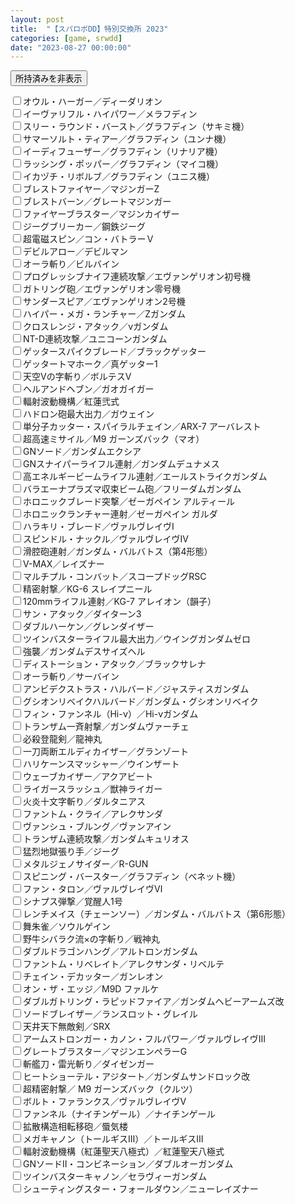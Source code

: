 ```yaml
---
layout: post
title:  "【スパロボDD】特別交換所 2023"
categories: [game, srwdd]
date: "2023-08-27 00:00:00"
---
```


<button id="remove_checked" onclick="removeChecked();">所持済みを非表示</button>

<div id="list">
<label for='オウル・ハーガー／ディーダリオン'><input type='checkbox' id='オウル・ハーガー／ディーダリオン'>オウル・ハーガー／ディーダリオン</label><br>
<label for='イーヴァリフル・ハイパワー／メラフディン'><input type='checkbox' id='イーヴァリフル・ハイパワー／メラフディン'>イーヴァリフル・ハイパワー／メラフディン</label><br>
<label for='スリー・ラウンド・バースト／グラフディン（サキミ機）'><input type='checkbox' id='スリー・ラウンド・バースト／グラフディン（サキミ機）'>スリー・ラウンド・バースト／グラフディン（サキミ機）</label><br>
<label for='サマーソルト・ティアー／グラフディン（ユンナ機）'><input type='checkbox' id='サマーソルト・ティアー／グラフディン（ユンナ機）'>サマーソルト・ティアー／グラフディン（ユンナ機）</label><br>
<label for='イーディフューザー／グラフディン（リナリア機）'><input type='checkbox' id='イーディフューザー／グラフディン（リナリア機）'>イーディフューザー／グラフディン（リナリア機）</label><br>
<label for='ラッシング・ポッパー／グラフディン（マイコ機）'><input type='checkbox' id='ラッシング・ポッパー／グラフディン（マイコ機）'>ラッシング・ポッパー／グラフディン（マイコ機）</label><br>
<label for='イカヅチ・リボルブ／グラフディン（ユニス機）'><input type='checkbox' id='イカヅチ・リボルブ／グラフディン（ユニス機）'>イカヅチ・リボルブ／グラフディン（ユニス機）</label><br>
<label for='ブレストファイヤー／マジンガーZ'><input type='checkbox' id='ブレストファイヤー／マジンガーZ'>ブレストファイヤー／マジンガーZ</label><br>
<label for='ブレストバーン／グレートマジンガー'><input type='checkbox' id='ブレストバーン／グレートマジンガー'>ブレストバーン／グレートマジンガー</label><br>
<label for='ファイヤーブラスター／マジンカイザー'><input type='checkbox' id='ファイヤーブラスター／マジンカイザー'>ファイヤーブラスター／マジンカイザー</label><br>
<label for='ジーグブリーカー／鋼鉄ジーグ'><input type='checkbox' id='ジーグブリーカー／鋼鉄ジーグ'>ジーグブリーカー／鋼鉄ジーグ</label><br>
<label for='超電磁スピン／コン・バトラーＶ'><input type='checkbox' id='超電磁スピン／コン・バトラーＶ'>超電磁スピン／コン・バトラーＶ</label><br>
<label for='デビルアロー／デビルマン'><input type='checkbox' id='デビルアロー／デビルマン'>デビルアロー／デビルマン</label><br>
<label for='オーラ斬り／ビルバイン'><input type='checkbox' id='オーラ斬り／ビルバイン'>オーラ斬り／ビルバイン</label><br>
<label for='プログレッシブナイフ連続攻撃／エヴァンゲリオン初号機'><input type='checkbox' id='プログレッシブナイフ連続攻撃／エヴァンゲリオン初号機'>プログレッシブナイフ連続攻撃／エヴァンゲリオン初号機</label><br>
<label for='ガトリング砲／エヴァンゲリオン零号機'><input type='checkbox' id='ガトリング砲／エヴァンゲリオン零号機'>ガトリング砲／エヴァンゲリオン零号機</label><br>
<label for='サンダースピア／エヴァンゲリオン2号機'><input type='checkbox' id='サンダースピア／エヴァンゲリオン2号機'>サンダースピア／エヴァンゲリオン2号機</label><br>
<label for='ハイパー・メガ・ランチャー／Zガンダム'><input type='checkbox' id='ハイパー・メガ・ランチャー／Zガンダム'>ハイパー・メガ・ランチャー／Zガンダム</label><br>
<label for='クロスレンジ・アタック／νガンダム'><input type='checkbox' id='クロスレンジ・アタック／νガンダム'>クロスレンジ・アタック／νガンダム</label><br>
<label for='NT-D連続攻撃／ユニコーンガンダム'><input type='checkbox' id='NT-D連続攻撃／ユニコーンガンダム'>NT-D連続攻撃／ユニコーンガンダム</label><br>
<label for='ゲッタースパイクブレード／ブラックゲッター'><input type='checkbox' id='ゲッタースパイクブレード／ブラックゲッター'>ゲッタースパイクブレード／ブラックゲッター</label><br>
<label for='ゲッタートマホーク／真ゲッター1'><input type='checkbox' id='ゲッタートマホーク／真ゲッター1'>ゲッタートマホーク／真ゲッター1</label><br>
<label for='天空Vの字斬り／ボルテスV'><input type='checkbox' id='天空Vの字斬り／ボルテスV'>天空Vの字斬り／ボルテスV</label><br>
<label for='ヘルアンドヘブン／ガオガイガー'><input type='checkbox' id='ヘルアンドヘブン／ガオガイガー'>ヘルアンドヘブン／ガオガイガー</label><br>
<label for='輻射波動機構／紅蓮弐式'><input type='checkbox' id='輻射波動機構／紅蓮弐式'>輻射波動機構／紅蓮弐式</label><br>
<label for='ハドロン砲最大出力／ガウェイン'><input type='checkbox' id='ハドロン砲最大出力／ガウェイン'>ハドロン砲最大出力／ガウェイン</label><br>
<label for='単分子カッター・スパイラルチェイン／ARX-7 アーバレスト'><input type='checkbox' id='単分子カッター・スパイラルチェイン／ARX-7 アーバレスト'>単分子カッター・スパイラルチェイン／ARX-7 アーバレスト</label><br>
<label for='超高速ミサイル／M9 ガーンズバック（マオ）'><input type='checkbox' id='超高速ミサイル／M9 ガーンズバック（マオ）'>超高速ミサイル／M9 ガーンズバック（マオ）</label><br>
<label for='GNソード／ガンダムエクシア'><input type='checkbox' id='GNソード／ガンダムエクシア'>GNソード／ガンダムエクシア</label><br>
<label for='GNスナイパーライフル連射／ガンダムデュナメス'><input type='checkbox' id='GNスナイパーライフル連射／ガンダムデュナメス'>GNスナイパーライフル連射／ガンダムデュナメス</label><br>
<label for='高エネルギービームライフル連射／エールストライクガンダム'><input type='checkbox' id='高エネルギービームライフル連射／エールストライクガンダム'>高エネルギービームライフル連射／エールストライクガンダム</label><br>
<label for='バラエーナプラズマ収束ビーム砲／フリーダムガンダム'><input type='checkbox' id='バラエーナプラズマ収束ビーム砲／フリーダムガンダム'>バラエーナプラズマ収束ビーム砲／フリーダムガンダム</label><br>
<label for='ホロニックブレード突撃／ゼーガペイン アルティール'><input type='checkbox' id='ホロニックブレード突撃／ゼーガペイン アルティール'>ホロニックブレード突撃／ゼーガペイン アルティール</label><br>
<label for='ホロニックランチャー連射／ゼーガペイン ガルダ'><input type='checkbox' id='ホロニックランチャー連射／ゼーガペイン ガルダ'>ホロニックランチャー連射／ゼーガペイン ガルダ</label><br>
<label for='ハラキリ・ブレード／ヴァルヴレイヴⅠ'><input type='checkbox' id='ハラキリ・ブレード／ヴァルヴレイヴⅠ'>ハラキリ・ブレード／ヴァルヴレイヴⅠ</label><br>
<label for='スピンドル・ナックル／ヴァルヴレイヴⅣ'><input type='checkbox' id='スピンドル・ナックル／ヴァルヴレイヴⅣ'>スピンドル・ナックル／ヴァルヴレイヴⅣ</label><br>
<label for='滑腔砲連射／ガンダム・バルバトス（第4形態）'><input type='checkbox' id='滑腔砲連射／ガンダム・バルバトス（第4形態）'>滑腔砲連射／ガンダム・バルバトス（第4形態）</label><br>
<label for='V-MAX／レイズナー'><input type='checkbox' id='V-MAX／レイズナー'>V-MAX／レイズナー</label><br>
<label for='マルチプル・コンバット／スコープドッグRSC'><input type='checkbox' id='マルチプル・コンバット／スコープドッグRSC'>マルチプル・コンバット／スコープドッグRSC</label><br>
<label for='精密射撃／KG-6 スレイプニール'><input type='checkbox' id='精密射撃／KG-6 スレイプニール'>精密射撃／KG-6 スレイプニール</label><br>
<label for='120mmライフル連射／KG-7 アレイオン（韻子）'><input type='checkbox' id='120mmライフル連射／KG-7 アレイオン（韻子）'>120mmライフル連射／KG-7 アレイオン（韻子）</label><br>
<label for='サン・アタック／ダイターン3'><input type='checkbox' id='サン・アタック／ダイターン3'>サン・アタック／ダイターン3</label><br>
<label for='ダブルハーケン／グレンダイザー'><input type='checkbox' id='ダブルハーケン／グレンダイザー'>ダブルハーケン／グレンダイザー</label><br>
<label for='ツインバスターライフル最大出力／ウイングガンダムゼロ'><input type='checkbox' id='ツインバスターライフル最大出力／ウイングガンダムゼロ'>ツインバスターライフル最大出力／ウイングガンダムゼロ</label><br>
<label for='強襲／ガンダムデスサイズヘル'><input type='checkbox' id='強襲／ガンダムデスサイズヘル'>強襲／ガンダムデスサイズヘル</label><br>
<label for='ディストーション・アタック／ブラックサレナ'><input type='checkbox' id='ディストーション・アタック／ブラックサレナ'>ディストーション・アタック／ブラックサレナ</label><br>
<label for='オーラ斬り／サーバイン'><input type='checkbox' id='オーラ斬り／サーバイン'>オーラ斬り／サーバイン</label><br>
<label for='アンビデクストラス・ハルバード／ジャスティスガンダム'><input type='checkbox' id='アンビデクストラス・ハルバード／ジャスティスガンダム'>アンビデクストラス・ハルバード／ジャスティスガンダム</label><br>
<label for='グシオンリベイクハルバード／ガンダム・グシオンリベイク'><input type='checkbox' id='グシオンリベイクハルバード／ガンダム・グシオンリベイク'>グシオンリベイクハルバード／ガンダム・グシオンリベイク</label><br>
<label for='フィン・ファンネル（Hi-ν）／Hi-νガンダム'><input type='checkbox' id='フィン・ファンネル（Hi-ν）／Hi-νガンダム'>フィン・ファンネル（Hi-ν）／Hi-νガンダム</label><br>
<label for='トランザム一斉射撃／ガンダムヴァーチェ'><input type='checkbox' id='トランザム一斉射撃／ガンダムヴァーチェ'>トランザム一斉射撃／ガンダムヴァーチェ</label><br>
<label for='必殺登龍剣／龍神丸'><input type='checkbox' id='必殺登龍剣／龍神丸'>必殺登龍剣／龍神丸</label><br>
<label for='一刀両断エルディカイザー／グランゾート'><input type='checkbox' id='一刀両断エルディカイザー／グランゾート'>一刀両断エルディカイザー／グランゾート</label><br>
<label for='ハリケーンスマッシャー／ウインザート'><input type='checkbox' id='ハリケーンスマッシャー／ウインザート'>ハリケーンスマッシャー／ウインザート</label><br>
<label for='ウェーブカイザー／アクアビート'><input type='checkbox' id='ウェーブカイザー／アクアビート'>ウェーブカイザー／アクアビート</label><br>
<label for='ライガースラッシュ／獣神ライガー'><input type='checkbox' id='ライガースラッシュ／獣神ライガー'>ライガースラッシュ／獣神ライガー</label><br>
<label for='火炎十文字斬り／ダルタニアス'><input type='checkbox' id='火炎十文字斬り／ダルタニアス'>火炎十文字斬り／ダルタニアス</label><br>
<label for='ファントム・クライ／アレクサンダ'><input type='checkbox' id='ファントム・クライ／アレクサンダ'>ファントム・クライ／アレクサンダ</label><br>
<label for='ヴァンシュ・ブルング／ヴァンアイン'><input type='checkbox' id='ヴァンシュ・ブルング／ヴァンアイン'>ヴァンシュ・ブルング／ヴァンアイン</label><br>
<label for='トランザム連続攻撃／ガンダムキュリオス'><input type='checkbox' id='トランザム連続攻撃／ガンダムキュリオス'>トランザム連続攻撃／ガンダムキュリオス</label><br>
<label for='猛烈地獄張り手／ジーグ'><input type='checkbox' id='猛烈地獄張り手／ジーグ'>猛烈地獄張り手／ジーグ</label><br>
<label for='メタルジェノサイダー／R-GUN'><input type='checkbox' id='メタルジェノサイダー／R-GUN'>メタルジェノサイダー／R-GUN</label><br>
<label for='スピニング・バースター／グラフディン（ベネット機）'><input type='checkbox' id='スピニング・バースター／グラフディン（ベネット機）'>スピニング・バースター／グラフディン（ベネット機）</label><br>
<label for='ファン・タロン／ヴァルヴレイヴⅥ'><input type='checkbox' id='ファン・タロン／ヴァルヴレイヴⅥ'>ファン・タロン／ヴァルヴレイヴⅥ</label><br>
<label for='シナプス弾撃／覚醒人1号'><input type='checkbox' id='シナプス弾撃／覚醒人1号'>シナプス弾撃／覚醒人1号</label><br>
<label for='レンチメイス（チェーンソー）／ガンダム・バルバトス（第6形態）'><input type='checkbox' id='レンチメイス（チェーンソー）／ガンダム・バルバトス（第6形態）'>レンチメイス（チェーンソー）／ガンダム・バルバトス（第6形態）</label><br>
<label for='舞朱雀／ソウルゲイン'><input type='checkbox' id='舞朱雀／ソウルゲイン'>舞朱雀／ソウルゲイン</label><br>
<label for='野牛シバラク流×の字斬り／戦神丸'><input type='checkbox' id='野牛シバラク流×の字斬り／戦神丸'>野牛シバラク流×の字斬り／戦神丸</label><br>
<label for='ダブルドラゴンハング／アルトロンガンダム'><input type='checkbox' id='ダブルドラゴンハング／アルトロンガンダム'>ダブルドラゴンハング／アルトロンガンダム</label><br>
<label for='ファントム・リベレイト／アレクサンダ・リベルテ'><input type='checkbox' id='ファントム・リベレイト／アレクサンダ・リベルテ'>ファントム・リベレイト／アレクサンダ・リベルテ</label><br>
<label for='チェイン・デカッター／ガンレオン'><input type='checkbox' id='チェイン・デカッター／ガンレオン'>チェイン・デカッター／ガンレオン</label><br>
<label for='オン・ザ・エッジ／M9D ファルケ'><input type='checkbox' id='オン・ザ・エッジ／M9D ファルケ'>オン・ザ・エッジ／M9D ファルケ</label><br>
<label for='ダブルガトリング・ラピッドファイア／ガンダムヘビーアームズ改'><input type='checkbox' id='ダブルガトリング・ラピッドファイア／ガンダムヘビーアームズ改'>ダブルガトリング・ラピッドファイア／ガンダムヘビーアームズ改</label><br>
<label for='ソードブレイザー／ランスロット・グレイル'><input type='checkbox' id='ソードブレイザー／ランスロット・グレイル'>ソードブレイザー／ランスロット・グレイル</label><br>
<label for='天井天下無敵剣／SRX'><input type='checkbox' id='天井天下無敵剣／SRX'>天井天下無敵剣／SRX</label><br>
<label for='アームストロンガー・カノン・フルパワー／ヴァルヴレイヴⅢ'><input type='checkbox' id='アームストロンガー・カノン・フルパワー／ヴァルヴレイヴⅢ'>アームストロンガー・カノン・フルパワー／ヴァルヴレイヴⅢ</label><br>
<label for='グレートブラスター／マジンエンペラーG'><input type='checkbox' id='グレートブラスター／マジンエンペラーG'>グレートブラスター／マジンエンペラーG</label><br>
<label for='斬艦刀・雷光斬り／ダイゼンガー'><input type='checkbox' id='斬艦刀・雷光斬り／ダイゼンガー'>斬艦刀・雷光斬り／ダイゼンガー</label><br>
<label for='ヒートショーテル・アジタート／ガンダムサンドロック改'><input type='checkbox' id='ヒートショーテル・アジタート／ガンダムサンドロック改'>ヒートショーテル・アジタート／ガンダムサンドロック改</label><br>
<label for='超精密射撃／ M9 ガーンズバック（クルツ）'><input type='checkbox' id='超精密射撃／ M9 ガーンズバック（クルツ）'>超精密射撃／ M9 ガーンズバック（クルツ）</label><br>
<label for='ボルト・ファランクス／ヴァルヴレイヴⅤ'><input type='checkbox' id='ボルト・ファランクス／ヴァルヴレイヴⅤ'>ボルト・ファランクス／ヴァルヴレイヴⅤ</label><br>
<label for='ファンネル（ナイチンゲール）／ナイチンゲール'><input type='checkbox' id='ファンネル（ナイチンゲール）／ナイチンゲール'>ファンネル（ナイチンゲール）／ナイチンゲール</label><br>
<label for='拡散構造相転移砲／蜃気楼'><input type='checkbox' id='拡散構造相転移砲／蜃気楼'>拡散構造相転移砲／蜃気楼</label><br>
<label for='メガキャノン（トールギスⅢ）／トールギスⅢ'><input type='checkbox' id='メガキャノン（トールギスⅢ）／トールギスⅢ'>メガキャノン（トールギスⅢ）／トールギスⅢ</label><br>
<label for='輻射波動機構（紅蓮聖天八極式）／紅蓮聖天八極式'><input type='checkbox' id='輻射波動機構（紅蓮聖天八極式）／紅蓮聖天八極式'>輻射波動機構（紅蓮聖天八極式）／紅蓮聖天八極式</label><br>
<label for='GNソードⅡ・コンビネーション／ダブルオーガンダム'><input type='checkbox' id='GNソードⅡ・コンビネーション／ダブルオーガンダム'>GNソードⅡ・コンビネーション／ダブルオーガンダム</label><br>
<label for='ツインバスターキャノン／セラヴィーガンダム'><input type='checkbox' id='ツインバスターキャノン／セラヴィーガンダム'>ツインバスターキャノン／セラヴィーガンダム</label><br>
<label for='シューティングスター・フォールダウン／ニューレイズナー'><input type='checkbox' id='シューティングスター・フォールダウン／ニューレイズナー'>シューティングスター・フォールダウン／ニューレイズナー</label><br>
</div>

<script>
const STORAGE_KEY = '2023-08-27-report';
const CHECKBOX_QUERY = 'article input[type="checkbox"]';
function load() {
  var pilots = JSON.parse(localStorage.getItem(STORAGE_KEY));

  if (pilots && pilots['pilots']) {
    var checked = pilots['pilots'];
    [...document.querySelectorAll(CHECKBOX_QUERY)].forEach((e) => {
      var status = checked[e.parentElement.innerText];
      if (status) {
        e.checked = true;
      }
    });
  }

  [...document.querySelectorAll(CHECKBOX_QUERY)].forEach((e) => {
    e.addEventListener('change', (event) => {
      save();
    });
  });
}

function save() {
  var checked = {};
  [...document.querySelectorAll(CHECKBOX_QUERY)].forEach((c) => {
      checked[c.parentElement.innerText] = c.checked;
  });
  var pilots = { 'pilots': checked };

  localStorage.setItem(STORAGE_KEY, JSON.stringify(pilots));
}

window.onload = () => {
  load();
}

function removeChecked() {
  [...document.querySelectorAll('article label')]
      .filter((label) => label.querySelector('input').checked)
      .forEach((label) => {
        label.style.display = "none";
        label.nextElementSibling.style.display = "none";
      });
}
</script>
